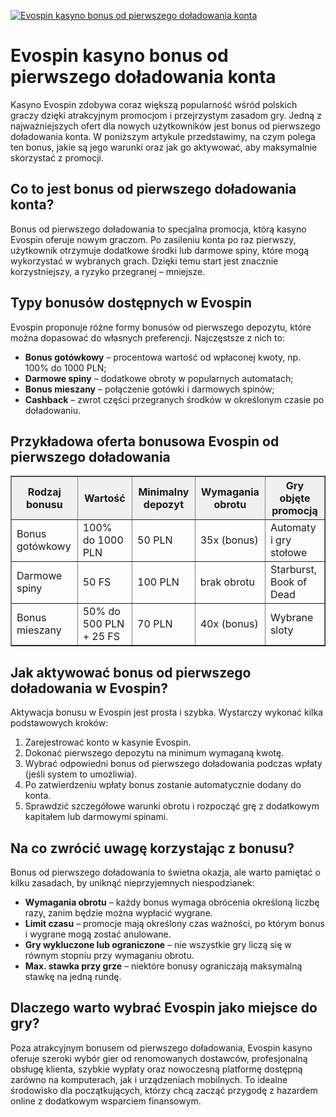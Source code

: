 [![Evospin kasyno bonus od pierwszego doładowania konta](https://123-caf.pages.dev/gitsignup.png)](https://vrmoo.ru/Bt82HjjY)

<h1>Evospin kasyno bonus od pierwszego doładowania konta</h1> <p>Kasyno Evospin zdobywa coraz większą popularność wśród polskich graczy dzięki atrakcyjnym promocjom i przejrzystym zasadom gry. Jedną z najważniejszych ofert dla nowych użytkowników jest bonus od pierwszego doładowania konta. W poniższym artykule przedstawimy, na czym polega ten bonus, jakie są jego warunki oraz jak go aktywować, aby maksymalnie skorzystać z promocji.</p>  <h2>Co to jest bonus od pierwszego doładowania konta?</h2> <p>Bonus od pierwszego doładowania to specjalna promocja, którą kasyno Evospin oferuje nowym graczom. Po zasileniu konta po raz pierwszy, użytkownik otrzymuje dodatkowe środki lub darmowe spiny, które mogą wykorzystać w wybranych grach. Dzięki temu start jest znacznie korzystniejszy, a ryzyko przegranej – mniejsze.</p>  <h2>Typy bonusów dostępnych w Evospin</h2> <p>Evospin proponuje różne formy bonusów od pierwszego depozytu, które można dopasować do własnych preferencji. Najczęstsze z nich to:</p>  <ul>   <li><strong>Bonus gotówkowy</strong> – procentowa wartość od wpłaconej kwoty, np. 100% do 1000 PLN;</li>   <li><strong>Darmowe spiny</strong> – dodatkowe obroty w popularnych automatach;</li>   <li><strong>Bonus mieszany</strong> – połączenie gotówki i darmowych spinów;</li>   <li><strong>Cashback</strong> – zwrot części przegranych środków w określonym czasie po doładowaniu.</li> </ul>  <h2>Przykładowa oferta bonusowa Evospin od pierwszego doładowania</h2> <table border="1" cellspacing="0" cellpadding="8" style="border-collapse: collapse; width: 100%; max-width: 600px;">   <thead>     <tr style="background-color: #f0f0f0;">       <th>Rodzaj bonusu</th>       <th>Wartość</th>       <th>Minimalny depozyt</th>       <th>Wymagania obrotu</th>       <th>Gry objęte promocją</th>     </tr>   </thead>   <tbody>     <tr>       <td>Bonus gotówkowy</td>       <td>100% do 1000 PLN</td>       <td>50 PLN</td>       <td>35x (bonus)</td>       <td>Automaty i gry stołowe</td>     </tr>     <tr>       <td>Darmowe spiny</td>       <td>50 FS</td>       <td>100 PLN</td>       <td>brak obrotu</td>       <td>Starburst, Book of Dead</td>     </tr>     <tr>       <td>Bonus mieszany</td>       <td>50% do 500 PLN + 25 FS</td>       <td>70 PLN</td>       <td>40x (bonus)</td>       <td>Wybrane sloty</td>     </tr>   </tbody> </table>  <h2>Jak aktywować bonus od pierwszego doładowania w Evospin?</h2> <p>Aktywacja bonusu w Evospin jest prosta i szybka. Wystarczy wykonać kilka podstawowych kroków:</p>  <ol>   <li>Zarejestrować konto w kasynie Evospin.</li>   <li>Dokonać pierwszego depozytu na minimum wymaganą kwotę.</li>   <li>Wybrać odpowiedni bonus od pierwszego doładowania podczas wpłaty (jeśli system to umożliwia).</li>   <li>Po zatwierdzeniu wpłaty bonus zostanie automatycznie dodany do konta.</li>   <li>Sprawdzić szczegółowe warunki obrotu i rozpocząć grę z dodatkowym kapitałem lub darmowymi spinami.</li> </ol>  <h2>Na co zwrócić uwagę korzystając z bonusu?</h2> <p>Bonus od pierwszego doładowania to świetna okazja, ale warto pamiętać o kilku zasadach, by uniknąć nieprzyjemnych niespodzianek:</p>  <ul>   <li><strong>Wymagania obrotu</strong> – każdy bonus wymaga obrócenia określoną liczbę razy, zanim będzie można wypłacić wygrane.</li>   <li><strong>Limit czasu</strong> – promocje mają określony czas ważności, po którym bonus i wygrane mogą zostać anulowane.</li>   <li><strong>Gry wykluczone lub ograniczone</strong> – nie wszystkie gry liczą się w równym stopniu przy wymaganiu obrotu.</li>   <li><strong>Max. stawka przy grze</strong> – niektóre bonusy ograniczają maksymalną stawkę na jedną rundę.</li> </ul>  <h2>Dlaczego warto wybrać Evospin jako miejsce do gry?</h2> <p>Poza atrakcyjnym bonusem od pierwszego doładowania, Evospin kasyno oferuje szeroki wybór gier od renomowanych dostawców, profesjonalną obsługę klienta, szybkie wypłaty oraz nowoczesną platformę dostępną zarówno na komputerach, jak i urządzeniach mobilnych. To idealne środowisko dla początkujących, którzy chcą zacząć przygodę z hazardem online z dodatkowym wsparciem finansowym.</p>